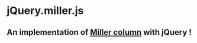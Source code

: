 # jQuery.miller.js

## An implementation of [Miller column](http://en.wikipedia.org/wiki/Miller_columns) with jQuery !
